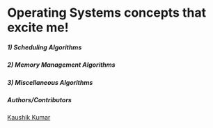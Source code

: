 # Operating Systems concepts that excite me!
<h5>1) Scheduling Algorithms</h5>
<h5>2) Memory Management Algorithms</h5>
<h5>3) Miscellaneous Algorithms</h5>
<h5> Authors/Contributors </h5>

[Kaushik Kumar](https://github.com/Kaushik268mlore)
